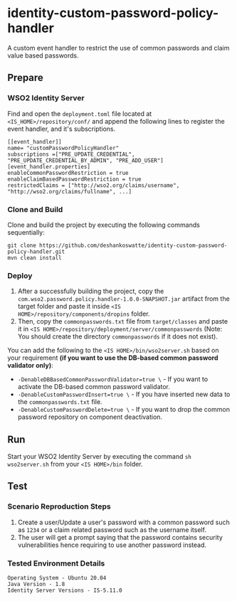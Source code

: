 # identity-custom-password-policy-handler

A custom event handler to restrict the use of common passwords and claim value based passwords.

## Prepare

### WSO2 Identity Server

Find and open the `deployment.toml` file located at `<IS_HOME>/repository/conf/` and append the following lines to
register the event handler, and it's subscriptions.

```
[[event_handler]]
name= "customPasswordPolicyHandler"
subscriptions =["PRE_UPDATE_CREDENTIAL", "PRE_UPDATE_CREDENTIAL_BY_ADMIN", "PRE_ADD_USER"]
[event_handler.properties]
enableCommonPasswordRestriction = true
enableClaimBasedPasswordRestriction = true
restrictedClaims = ["http://wso2.org/claims/username", "http://wso2.org/claims/fullname", ...]
```

### Clone and Build

Clone and build the project by executing the following commands sequentially:

```
git clone https://github.com/deshankoswatte/identity-custom-password-policy-handler.git
mvn clean install
```

### Deploy

1. After a successfully building the project, copy
   the `com.wso2.password.policy.handler-1.0.0-SNAPSHOT.jar`
   artifact from the target folder and paste it inside `<IS HOME>/repository/components/dropins` folder.
2. Then, copy the `commonpasswords.txt` file from `target/classes` and paste it
   in `<IS HOME>/repository/deployment/server/commonpasswords`
   (Note: You should create the directory `commonpasswords` if it does not exist).

You can add the following to the `<IS HOME>/bin/wso2server.sh` based on your requirement **(if you want to use the
DB-based common password validator only)**:

- `-DenableDBBasedCommonPasswordValidator=true \` - If you want to activate the DB-based common password validator.
- `-DenableCustomPasswordInsert=true \` - If you have inserted new data to the `commonpasswords.txt` file.
- `-DenableCustomPasswordDelete=true \` - If you want to drop the common password repository on component deactivation.

## Run

Start your WSO2 Identity Server by executing the command `sh wso2server.sh` from your `<IS HOME>/bin` folder.

## Test

### Scenario Reproduction Steps

1. Create a user/Update a user's password with a common password such as `1234` or a claim related password such as the
   username itself.
2. The user will get a prompt saying that the password contains security vulnerabilities hence requiring to use another
   password instead.

### Tested Environment Details

```
Operating System - Ubuntu 20.04
Java Version - 1.8
Identity Server Versions - IS-5.11.0
```